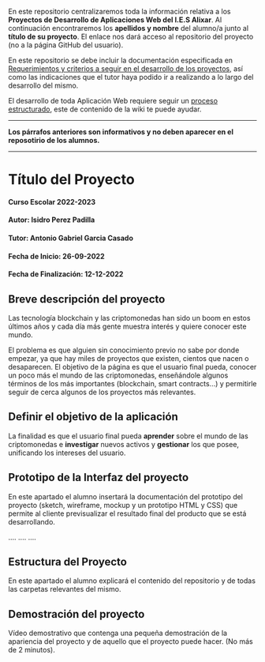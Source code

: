 En este repositorio centralizaremos toda la información relativa a los **Proyectos de Desarrollo de Aplicaciones Web del I.E.S Alixar**.
Al continuación encontraremos los **apellidos y nombre** del alumno/a junto al **título de su proyecto**. El enlace nos dará acceso al repositorio del proyecto (no a la página GitHub del usuario).

En este repositorio se debe incluir la documentación especificada en [Requerimientos y criterios a seguir en el desarrollo de los proyectos](https://github.com/iesalixar/plantilla_proyecto_iesalixar/wiki/a.---Criterios-comunes-para-todos-los-proyectos), así como las indicaciones que el tutor haya podido ir a realizando a lo largo del desarrollo del mismo.

El desarrollo de toda Aplicación Web requiere seguir un [proceso estructurado](https://github.com/iesalixar/plantilla_proyecto_iesalixar/wiki/w1.--PROCESO-ESTRUCTURADO-PARA-DESARROLLO-DE-APLICACIONES-WEB), este  de contenido de la wiki te puede ayudar.


---

**Los párrafos anteriores son informativos y no deben aparecer en el reposotirio de los alumnos.**

---

# Título del Proyecto

#### Curso Escolar 2022-2023
#### Autor: Isidro Perez Padilla
#### Tutor: Antonio Gabriel Garcia Casado
#### Fecha de Inicio: 26-09-2022
#### Fecha de Finalización: 12-12-2022

## Breve descripción del proyecto

Las tecnología blockchain y las criptomonedas han sido un boom en estos últimos años y cada día más gente muestra interés y quiere conocer este mundo.

El problema es que alguien sin conocimiento previo no sabe por donde empezar, ya que hay miles de proyectos que existen, cientos que nacen o desaparecen. El objetivo de la página es que el usuario final pueda, conocer un poco más el mundo de las criptomonedas, enseñándole algunos términos de los más importantes (blockchain, smart contracts…) y permitirle seguir de cerca algunos de los proyectos más relevantes.


## Definir el objetivo de la aplicación
La finalidad es que el usuario final pueda **aprender** sobre el mundo de las criptomonedas e **investigar** nuevos activos y **gestionar** los que posee, unificando los intereses del usuario.

## Prototipo de la Interfaz del proyecto

En este apartado el alumno insertará la documentación del prototipo del proyecto (sketch, wireframe, mockup y un prototipo HTML y CSS)  que permite al cliente previsualizar el resultado final del producto que se está desarrollando.

....
....
....

## Estructura del Proyecto

En este apartado el alumno explicará el contenido del repositorio y de todas las carpetas relevantes del mismo.

## Demostración del proyecto

Vídeo demostrativo que contenga una pequeña demostración de la apariencia del proyecto y de aquello que el proyecto puede hacer. (No más de 2 minutos).

